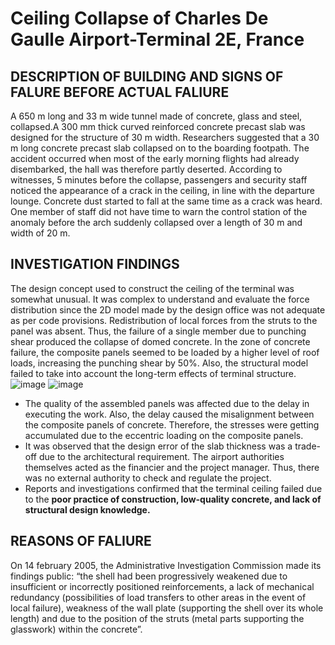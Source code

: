 # Ceiling Collapse of Charles De Gaulle Airport-Terminal 2E, France
## DESCRIPTION OF BUILDING AND SIGNS OF FALURE BEFORE ACTUAL FALIURE
A 650 m long and 33 m wide tunnel made of concrete, glass and steel, collapsed.A 300 mm thick curved reinforced concrete precast slab was designed for the structure of 30 m width. Researchers suggested that a 30 m long concrete precast slab collapsed on to the boarding footpath. The accident occurred when most of the early morning flights had already disembarked, the hall was therefore partly deserted. According to witnesses, 5 minutes before the collapse, passengers and security staff noticed the appearance of a crack in the ceiling, in line with the departure lounge. Concrete dust started to fall at the same time as a crack was heard. One member of staff did not have time to warn the control station of the anomaly before the arch suddenly collapsed over a length of 30 m and width of 20 m.
## INVESTIGATION FINDINGS
The design concept used to construct the ceiling of the terminal was somewhat unusual. It was complex to understand and evaluate the force distribution since the 2D model made by the design office was not adequate as per code provisions. Redistribution of local forces from the struts to the panel was absent. Thus, the failure of a single member due to punching shear produced the collapse of domed concrete. 
In the zone of concrete failure, the composite panels seemed to be loaded by a higher level of roof loads, increasing the punching shear by 50%. Also, the structural model failed to take into account the long-term effects of terminal structure. 
![image](https://user-images.githubusercontent.com/56110295/227772117-fde819e1-301d-461e-a344-b1514b796f6a.png)
![image](https://user-images.githubusercontent.com/56110295/227771957-62d67234-60bb-4d4c-9dc4-1766d2293082.png)
*  The quality of the assembled panels was affected due to the delay in executing the work. Also, the delay caused the misalignment between the composite panels of concrete. Therefore, the stresses were getting accumulated due to the eccentric loading on the composite panels. 
*  It was observed that the design error of the slab thickness was a trade-off due to the architectural requirement. The airport authorities themselves acted as the financier and the project manager. Thus, there was no external authority to check and regulate the project. 
*  Reports and investigations confirmed that the terminal ceiling failed due to the **poor practice of construction, low-quality concrete, and lack of structural design knowledge.**
## REASONS OF FALIURE 
On 14 february 2005, the Administrative Investigation Commission made its findings public: “the shell had been progressively weakened due to insufficient or incorrectly positioned reinforcements, a lack of mechanical redundancy (possibilities of load transfers to other areas in the event of local failure), weakness of the wall plate (supporting the shell over its whole length) and due to the position of the struts (metal parts supporting the glasswork) within the concrete”.
